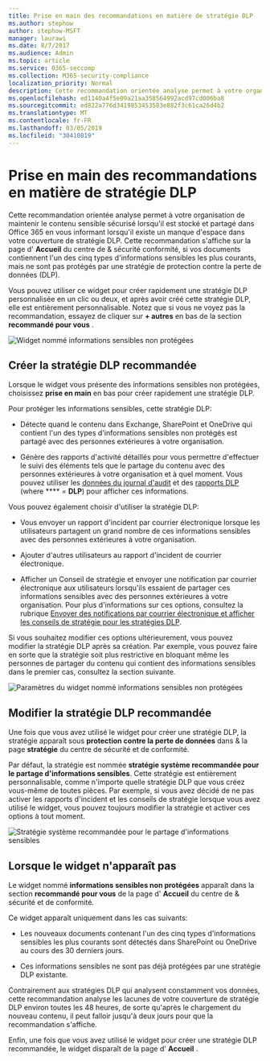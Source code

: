 ```yaml
---
title: Prise en main des recommandations en matière de stratégie DLP
ms.author: stephow
author: stephow-MSFT
manager: laurawi
ms.date: 8/7/2017
ms.audience: Admin
ms.topic: article
ms.service: O365-seccomp
ms.collection: M365-security-compliance
localization_priority: Normal
description: Cette recommandation orientée analyse permet à votre organisation de maintenir le contenu sensible sécurisé lorsqu'il est stocké et partagé dans Office 365 en vous informant lorsqu'il existe un manque d'espace dans votre couverture de stratégie DLP. Cette recommandation s'affiche sur la page d'accueil du centre de &amp; sécurité conformité, si vos documents contiennent l'un des cinq types d'informations sensibles les plus courants, mais ne sont pas protégés par une stratégie DLP.
ms.openlocfilehash: ed1140a4f5e09a21aa358564992acd97cd006ba8
ms.sourcegitcommit: ed822a776d3419853453583e882f3c61ca26d4b2
ms.translationtype: MT
ms.contentlocale: fr-FR
ms.lasthandoff: 03/05/2019
ms.locfileid: "30410819"
---
```

# <a name="get-started-with-dlp-policy-recommendations"></a>Prise en main des recommandations en matière de stratégie DLP

Cette recommandation orientée analyse permet à votre organisation de maintenir le contenu sensible sécurisé lorsqu'il est stocké et partagé dans Office 365 en vous informant lorsqu'il existe un manque d'espace dans votre couverture de stratégie DLP. Cette recommandation s'affiche sur la page d' **Accueil** du centre de &amp; sécurité conformité, si vos documents contiennent l'un des cinq types d'informations sensibles les plus courants, mais ne sont pas protégés par une stratégie de protection contre la perte de données (DLP). 
  
Vous pouvez utiliser ce widget pour créer rapidement une stratégie DLP personnalisée en un clic ou deux, et après avoir créé cette stratégie DLP, elle est entièrement personnalisable. Notez que si vous ne voyez pas la recommandation, essayez de cliquer sur **+ autres** en bas de la section **recommandé pour vous** . 
  
![Widget nommé informations sensibles non protégées](media/91bc04d2-6eff-4294-8b73-b2d56d26ffc4.png)
  
## <a name="create-the-recommended-dlp-policy"></a>Créer la stratégie DLP recommandée

Lorsque le widget vous présente des informations sensibles non protégées, choisissez **prise en main** en bas pour créer rapidement une stratégie DLP. 
  
Pour protéger les informations sensibles, cette stratégie DLP:
  
- Détecte quand le contenu dans Exchange, SharePoint et OneDrive qui contient l'un des types d'informations sensibles non protégés est partagé avec des personnes extérieures à votre organisation.
    
- Génère des rapports d'activité détaillés pour vous permettre d'effectuer le suivi des éléments tels que le partage du contenu avec des personnes extérieures à votre organisation et à quel moment. Vous pouvez utiliser les [données du journal d'audit](search-the-audit-log-in-security-and-compliance.md) et des [rapports DLP](view-the-dlp-reports.md) (where **** = **DLP**) pour afficher ces informations.
    
Vous pouvez également choisir d'utiliser la stratégie DLP:
  
- Vous envoyer un rapport d'incident par courrier électronique lorsque les utilisateurs partagent un grand nombre de ces informations sensibles avec des personnes extérieures à votre organisation.
    
- Ajouter d'autres utilisateurs au rapport d'incident de courrier électronique.
    
- Afficher un Conseil de stratégie et envoyer une notification par courrier électronique aux utilisateurs lorsqu'ils essaient de partager ces informations sensibles avec des personnes extérieures à votre organisation. Pour plus d'informations sur ces options, consultez la rubrique [Envoyer des notifications par courrier électronique et afficher les conseils de stratégie pour les stratégies DLP](use-notifications-and-policy-tips.md).
    
Si vous souhaitez modifier ces options ultérieurement, vous pouvez modifier la stratégie DLP après sa création. Par exemple, vous pouvez faire en sorte que la stratégie soit plus restrictive en bloquant même les personnes de partager du contenu qui contient des informations sensibles dans le premier cas, consultez la section suivante.
  
![Paramètres du widget nommé informations sensibles non protégées](media/b6106cbd-1bed-4582-aaef-b678de470c9b.png)
  
## <a name="edit-the-recommended-dlp-policy"></a>Modifier la stratégie DLP recommandée

Une fois que vous avez utilisé le widget pour créer une stratégie DLP, la stratégie apparaît sous **protection contre la perte de données** dans &amp; la page **stratégie** du centre de sécurité et de conformité. 
  
Par défaut, la stratégie est nommée **stratégie système recommandée pour le partage d'informations sensibles**. Cette stratégie est entièrement personnalisable, comme n'importe quelle stratégie DLP que vous créez vous-même de toutes pièces. Par exemple, si vous avez décidé de ne pas activer les rapports d'incident et les conseils de stratégie lorsque vous avez utilisé le widget, vous pouvez toujours modifier la stratégie et activer ces options à tout moment.
  
![Stratégie système recommandée pour le partage d'informations sensibles](media/2fc49f25-ec25-4433-add4-d60f73888f13.png)
  
## <a name="when-the-widget-does-and-does-not-appear"></a>Lorsque le widget n'apparaît pas

Le widget nommé **informations sensibles non protégées** apparaît dans la section **recommandé pour vous** de la page d' **Accueil** du centre de &amp; sécurité et de conformité. 
  
Ce widget apparaît uniquement dans les cas suivants:
  
- Les nouveaux documents contenant l'un des cinq types d'informations sensibles les plus courants sont détectés dans SharePoint ou OneDrive au cours des 30 derniers jours.
    
- Ces informations sensibles ne sont pas déjà protégées par une stratégie DLP existante.
    
Contrairement aux stratégies DLP qui analysent constamment vos données, cette recommandation analyse les lacunes de votre couverture de stratégie DLP environ toutes les 48 heures, de sorte qu'après le chargement du nouveau contenu, il peut falloir jusqu'à deux jours pour que la recommandation s'affiche.
  
Enfin, une fois que vous avez utilisé le widget pour créer une stratégie DLP recommandée, le widget disparaît de la page d' **Accueil** . 
  

